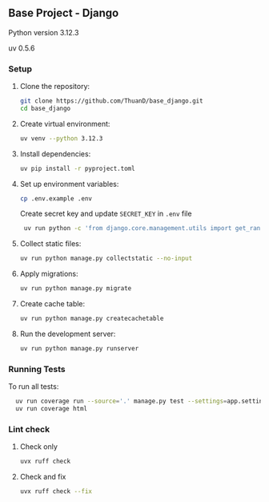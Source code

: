 ## Base Project - Django

Python version 3.12.3

uv 0.5.6

### Setup

1. Clone the repository:
    ```bash
    git clone https://github.com/ThuanD/base_django.git
    cd base_django
    ```
2. Create virtual environment:
    ```bash
    uv venv --python 3.12.3
    ```
3. Install dependencies:
    ```bash
    uv pip install -r pyproject.toml
    ```
4. Set up environment variables:
    ```bash
    cp .env.example .env
    ```
   Create secret key and update `SECRET_KEY` in `.env` file
   ```bash
    uv run python -c 'from django.core.management.utils import get_random_secret_key; print(get_random_secret_key())'
    ```
5. Collect static files:
    ```bash
    uv run python manage.py collectstatic --no-input
    ```
6. Apply migrations:
    ```bash
    uv run python manage.py migrate
    ```
7. Create cache table:
    ```bash
    uv run python manage.py createcachetable
    ```
8. Run the development server:
    ```bash
    uv run python manage.py runserver
    ```

### Running Tests

To run all tests:

```bash
  uv run coverage run --source='.' manage.py test --settings=app.settings.local_test
  uv run coverage html
```

### Lint check

1. Check only
    ```bash
    uvx ruff check
    ```
2. Check and fix
    ```bash
    uvx ruff check --fix
    ```
